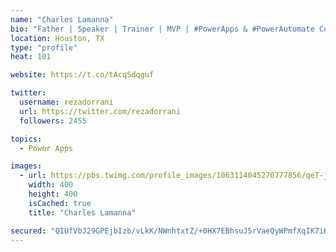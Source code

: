 ```yaml
---
name: "Charles Lamanna"
bio: "Father | Speaker | Trainer | MVP | #PowerApps & #PowerAutomate Community Super User | YouTuber Right-pointing triangle http://youtube.com/c/rezadorrani | Learn - Share - Clockwise rightwards and leftwards open circle arrows"
location: Houston, TX
type: "profile"
heat: 101

website: https://t.co/tAcqSdqguf

twitter:
  username: rezadorrani
  url: https://twitter.com/rezadorrani
  followers: 2455

topics:
  - Power Apps

images:
  - url: https://pbs.twimg.com/profile_images/1063114045270777856/qeT-jpWr_400x400.jpg
    width: 400
    height: 400
    isCached: true
    title: "Charles Lamanna"

secured: "QIUfVbJ29GPEjbIzb/vLkK/NWnhtxtZ/+0HX7EBhsuJ5rVaeQyWPmfXqIK7iKNkU/JUTKSE66iomQ84n/l4JvBaFXEeTed8XQUe0fctnyVumEx83rwWDW0tpGXKjCY6a4Yf79r8xP+v9q4bRfySBhsQw/GvVtapIlQDcah97N+tr2qZl7EEkjL9zzcqMejyc70DR1ENQB0zbbFcH0XGhf6FKcO3YM9XlqVbVuvuZ9gXalDWQ/c5jMkWSZu5yfjX8cVKbogJDT7L+gYQHHT4DquYcozKEfRk8G4OGZU87zyC/DpAGUaj5oBKiZu1oAlNPsDwFJM7jU/cYdVfwX1H7lo9uOP9UxG7vK7FPsxevGicevp75ic2hqOH+gu5Tk3qH2fqptATIgzl7a8hcRv5WJCtlng6iUAXzeeDi1Gi9j5c=;cVW+UuJeShcWaeGjcW5jtg=="
---
```


